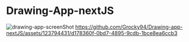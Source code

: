 # Drawing-App-nextJS
 ![drawing-app-screenShot](https://github.com/Grocky94/Drawing-app-nextJS/assets/123794431/08167f61-a96c-4cdc-8f5d-2b49a0b29df7)
https://github.com/Grocky94/Drawing-app-nextJS/assets/123794431/d178360f-0bd7-4895-9cdb-1bce8ea6ccb3

